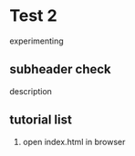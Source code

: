 # Test 2

experimenting

## subheader check

description

## tutorial list

1. open index.html in browser